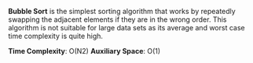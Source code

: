 **Bubble Sort** is the simplest sorting algorithm that works by repeatedly swapping the adjacent elements if they are in the wrong order. This algorithm is not suitable for large data sets as its average and worst case time complexity is quite high.


**Time Complexity**: O(N2)
**Auxiliary Space**: O(1)
